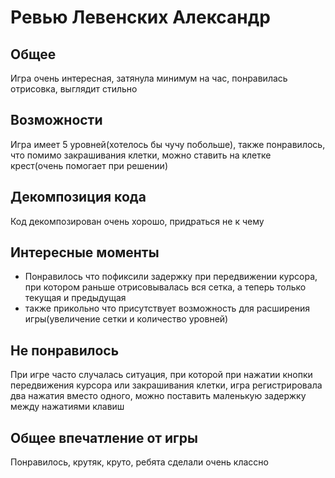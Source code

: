 
# Ревью Левенских Александр

## Общее
Игра очень интересная, затянула минимум на час, понравилась отрисовка, выглядит стильно

## Возможности
Игра имеет 5 уровней(хотелось бы чучу побольше), также понравилось, что помимо закрашивания клетки, можно ставить на клетке крест(очень помогает при решении)

## Декомпозиция кода
Код декомпозирован очень хорошо, придраться не к чему

## Интересные моменты
- Понравилось что пофиксили задержку при передвижении курсора, при котором раньше отрисовывалась вся сетка, а теперь только текущая и предыдущая
- также прикольно что присутствует возможность для расширения игры(увеличение сетки и количество уровней)

## Не понравилось 
 При игре часто случалась ситуация, при которой при нажатии кнопки передвижения курсора или закрашивания клетки, игра регистрировала два нажатия вместо одного, можно поставить маленькую задержку между нажатиями клавиш

## Общее впечатление от игры
Понравилось, крутяк, круто, ребята сделали очень классно
